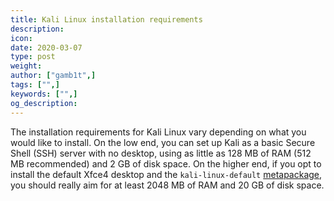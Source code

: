```yaml
---
title: Kali Linux installation requirements
description:
icon:
date: 2020-03-07
type: post
weight:
author: ["gamb1t",]
tags: ["",]
keywords: ["",]
og_description:
---
```


The installation requirements for Kali Linux vary depending on what you would like to install. On the low end, you can set up Kali as a basic Secure Shell (SSH) server with no desktop, using as little as 128 MB of RAM (512 MB recommended) and 2 GB of disk space. On the higher end, if you opt to install the default Xfce4 desktop and the `kali-linux-default` [metapackage](/docs/general-use/metapackages/), you should really aim for at least 2048 MB of RAM and 20 GB of disk space.
